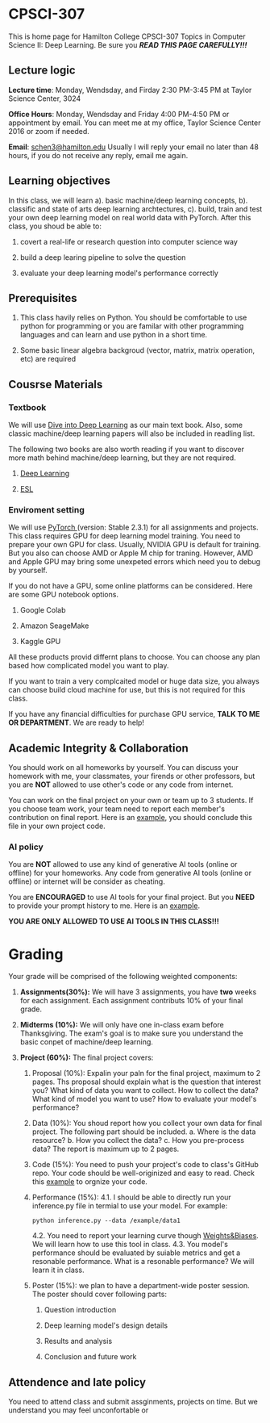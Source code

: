 # CPSCI-307

This is home page for Hamilton College CPSCI-307 Topics in Computer Science II: Deep Learning. Be sure you ***READ THIS PAGE CAREFULLY!!!***

## Lecture logic

**Lecture time**: Monday, Wendsday, and Firday 2:30 PM-3:45 PM at Taylor Science Center, 3024

**Office Hours**: Monday, Wendsday and Friday 4:00 PM-4:50 PM or appointment by email. You can meet me at my office, Taylor Science Center 2016 or zoom if needed. 

**Email**: schen3@hamilton.edu
Usually I will reply your email no later than 48 hours, if you do not receive any reply, email me again.

## Learning objectives

In this class, we will learn a). basic machine/deep learning concepts, b). classific and state of arts deep learning archtectures,  c). build, train and test your own deep learning model on real world data with PyTorch.  After this class, you shoud be able to:

1. covert a real-life or research question into computer science way

2. build a deep learing pipeline to solve the question

3. evaluate your deep learning model's performance correctly

## Prerequisites

1. This class havily relies on Python. You should be comfortable to use python for programming or you are familar with other programming languages and can learn and use python in a short time.

2. Some basic linear algebra backgroud (vector, matrix, matrix operation, etc) are required

## Cousrse Materials

### Textbook

We will use [Dive into Deep Learning](https://d2l.ai/) as our main text book. Also, some classic machine/deep learning papers will also be included in readling list.

The following two books are also worth reading if you want to discover more math behind machine/deep learning, but they are not required.

1. [Deep Learning ](https://www.deeplearningbook.org/)

2. [ESL](https://hastie.su.domains/ElemStatLearn/)

### Enviroment setting

We will use [PyTorch ](https://pytorch.org/get-started/locally/) (version: Stable 2.3.1) for all assignments and projects. This class requires GPU for deep learning model training. You need to prepare your own GPU for class. Usually, NVIDIA GPU is default for training. But you also can choose AMD or Apple M chip for traning. However, AMD and Apple GPU may bring some unexpeted errors which need you to debug by yourself. 

If you do not have a GPU, some online platforms can be considered. Here are some GPU notebook options. 

1. Google Colab

2. Amazon  SeageMake

3. Kaggle GPU 

All these products provid differnt plans to choose. You can choose any plan based how complicated model you want to play. 

If you want to train a very complcaited model or huge data size, you always can choose build cloud machine for use, but this is not required for this class.

If you have any financial difficulties for purchase GPU service, **TALK TO ME OR DEPARTMENT**. We are ready to help!

## Academic Integrity & Collaboration

You should work on all homeworks by yourself. You can discuss your homework with me, your classmates, your firends or other professors, but you are **NOT** allowed to use other's code or any code from internet.

You can work on the final project on your own or team up to 3 students. If you choose team work, your team need to report each member's contribution on final report. Here is an [example](https://github.com/XiaoChen1992/CPSCI-307/blob/main/project_example/contrbution.md), you should conclude this file in your own project code.

### AI policy

You are **NOT** allowed to use any kind of generative AI tools (online or offline) for your homeworks. Any code from generative AI tools (online or offline) or internet will be consider as cheating. 

You are **ENCOURAGED** to use AI tools for your final project. But you **NEED** to provide your prompt history to me. Here is an [example](https://github.com/XiaoChen1992/CPSCI-307/blob/main/project_example/prompt_history_example.pdf).

**YOU ARE ONLY ALLOWED TO USE AI TOOLS IN THIS CLASS!!!** 

# Grading

Your grade will be comprised of the following weighted components:

1. **Assignments(30%):** We will have 3 assignments, you have **two** weeks for each assignment. Each assignment contributs 10% of your final grade.

2. **Midterms (10%):** We will only have one in-class exam before Thanksgiving. The exam's goal is to make sure you understand the basic conpet of machine/deep learning.

3. **Project (60%):** The final project covers:
   
   1. Proposal (10%): Expalin your paln for the final project, maximum to 2 pages. Ths proposal should explain what is the question that interest you? What kind of data you want to collect. How to collect the data? What kind of model you want to use? How to evaluate your model's performance?
   
   2. Data (10%): You shoud report how you collect your own data for final project. The following part should be included. a. Where is the data resource? b. How you collect the data? c. How you pre-process data? The report is maximum up to 2 pages. 
   
   3. Code (15%):  You need to push your project's code to class's GitHub repo. Your code should be well-originized and easy to read. Check this [example](https://github.com/XiaoChen1992/CPSCI-307/tree/main/project_example) to orgnize your code.
   
   4. Performance (15%): 
      4.1. I should be able to directly run your inference.py file in termial to use your model. For example:
      
      ```shell
      python inference.py --data /example/data1
      ```
      
      4.2. You need to report your learning curve though [Weights&Biases](https://wandb.ai/site). We will learn how to use this tool in class.
      4.3. You model's performance should be evaluated by suiable metrics and get a resonable performance.  What is a resonable performance? We will learn it in class.
   
   5. Poster (15%): we plan to have a department-wide poster session. The poster should cover following parts:
      
      1. Question introduction
      
      2. Deep learning model's design details
      
      3. Results and analysis
      
      4. Conclusion and future work

## Attendence and late policy

You need to attend class and submit assginments, projects on time. But we understand you may feel unconfortable or 
